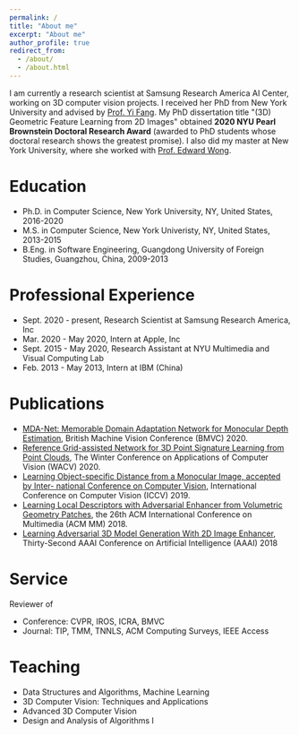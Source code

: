 ```yaml
---
permalink: /
title: "About me"
excerpt: "About me"
author_profile: true
redirect_from: 
  - /about/
  - /about.html
---
```

I am currently a research scientist at Samsung Research America AI Center, working on 3D computer vision projects. I received her PhD from New York University and advised by [Prof. Yi Fang](http://mmvc.engineering.nyu.edu). My PhD dissertation title "(3D) Geometric Feature Learning from 2D Images" obtained **2020 NYU Pearl Brownstein Doctoral Research Award** (awarded to PhD students whose doctoral research shows the greatest promise). I also did my master at New York University, where she worked with [Prof. Edward Wong](https://engineering.nyu.edu/faculty/edward-wong).

Education
======
* Ph.D. in Computer Science, New York University, NY, United States, 2016-2020
* M.S. in Computer Science, New York Univeristy, NY, United States, 2013-2015
* B.Eng. in Software Engineering, Guangdong University of Foreign Studies, Guangzhou, China, 2009-2013

Professional Experience
======
* Sept. 2020 - present, Research Scientist at Samsung Research America, Inc
* Mar. 2020 - May 2020, Intern at Apple, Inc
* Sept. 2015 - May 2020, Research Assistant at NYU Multimedia and Visual Computing Lab
* Feb. 2013 - May 2013, Intern at IBM (China)

Publications
======
* [MDA-Net: Memorable Domain Adaptation Network for Monocular Depth Estimation](https://www.bmvc2020-conference.com/conference/papers/paper_0790.html), British Machine Vision Conference (BMVC) 2020.
* [Reference Grid-assisted Network for 3D Point Signature Learning from Point Clouds](https://openaccess.thecvf.com/content_WACV_2020/papers/Zhu_Reference_Grid-assisted_Network_for_3D_Point_Signature_Learning_from_Point_WACV_2020_paper.pdf), The Winter Conference on Applications of Computer Vision (WACV) 2020.
* [Learning Object-specific Distance from a Monocular Image, accepted by Inter- national Conference on Computer Vision](https://openaccess.thecvf.com/content_ICCV_2019/papers/Zhu_Learning_Object-Specific_Distance_From_a_Monocular_Image_ICCV_2019_paper.pdf), International Conference on Computer Vision (ICCV) 2019.
* [Learning Local Descriptors with Adversarial Enhancer from Volumetric Geometry Patches](), the 26th ACM International Conference on Multimedia (ACM MM) 2018. 
* [Learning Adversarial 3D Model Generation With 2D Image Enhancer](https://www.aaai.org/ocs/index.php/AAAI/AAAI18/paper/view/16064), Thirty-Second AAAI Conference on Artificial Intelligence (AAAI) 2018

Service 
======
Reviewer of 
* Conference: CVPR, IROS, ICRA, BMVC
* Journal: TIP, TMM, TNNLS, ACM Computing Surveys, IEEE Access

Teaching 
======
* Data Structures and Algorithms, Machine Learning
* 3D Computer Vision: Techniques and Applications
* Advanced 3D Computer Vision
* Design and Analysis of Algorithms I

